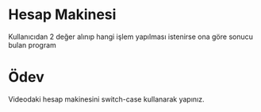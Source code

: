 # Hesap Makinesi

Kullanıcıdan 2 değer alınıp hangi işlem yapılması istenirse ona göre sonucu bulan program

# Ödev

Videodaki hesap makinesini switch-case kullanarak yapınız.